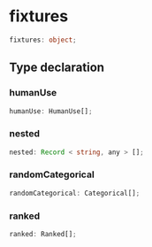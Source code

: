 # fixtures

```ts
fixtures: object;
```

## Type declaration

### humanUse

```ts
humanUse: HumanUse[];
```

### nested

```ts
nested: Record < string, any > [];
```

### randomCategorical

```ts
randomCategorical: Categorical[];
```

### ranked

```ts
ranked: Ranked[];
```
